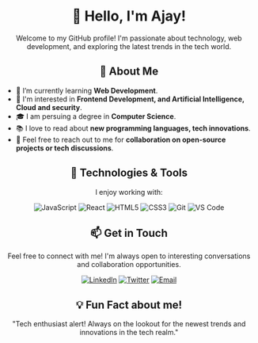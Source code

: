 

<h1 align="center">👋 Hello, I'm Ajay!</h1>
<p align="center">Welcome to my GitHub profile! I'm passionate about technology, web development, and exploring the latest trends in the tech world.</p>
<h2 align="center">🚀 About Me</h2>
<ul>
  <li>🌱 I’m currently learning <b> Web Development</b>.</li>
  <li>💼 I'm interested in <b>Frontend Development, and Artificial Intelligence, Cloud and security</b>.</li>
  <li>🎓 I am persuing a degree in <b>Computer Science</b>.</li>
  <li>📚 I love to read about <b>new programming languages, tech innovations</b>.</li>
  <li>💬 Feel free to reach out to me for <b>collaboration on open-source projects or tech discussions</b>.</li>
</ul>
<h2 align="center">🔧 Technologies & Tools</h2>
<p align="center">I enjoy working with:</p>
<p align="center">
  <img src="https://img.shields.io/badge/-JavaScript-F7DF1E?style=flat-square&logo=javascript&logoColor=black" alt="JavaScript">
  <img src="https://img.shields.io/badge/-React-61DAFB?style=flat-square&logo=react&logoColor=white" alt="React">
  <img src="https://img.shields.io/badge/-HTML5-E34F26?style=flat-square&logo=html5&logoColor=white" alt="HTML5">
  <img src="https://img.shields.io/badge/-CSS3-1572B6?style=flat-square&logo=css3&logoColor=white" alt="CSS3">
  <img src="https://img.shields.io/badge/-Git-F05032?style=flat-square&logo=git&logoColor=white" alt="Git">
  <img src="https://img.shields.io/badge/-VS%20Code-007ACC?style=flat-square&logo=visual-studio-code&logoColor=white" alt="VS Code">
</p>
<h2 align="center">📫 Get in Touch</h2>
<p align="center">Feel free to connect with me! I'm always open to interesting conversations and collaboration opportunities.</p>
<p align="center">
  <a href="https://www.linkedin.com/in/ajay-singh-33795924b"><img src="https://img.shields.io/badge/-LinkedIn-0A66C2?style=flat-square&logo=linkedin&logoColor=white" alt="LinkedIn"></a>
  <a href="https://twitter.com/Imajay_06"><img src="https://img.shields.io/badge/-Twitter-1DA1F2?style=flat-square&logo=twitter&logoColor=white" alt="Twitter"></a>
  <a href="mailto:asp44556@gmail.com"><img src="https://img.shields.io/badge/-Email-D14836?style=flat-square&logo=gmail&logoColor=white" alt="Email"></a>

</p>
<h2 align="center">💡 Fun Fact about me!</h2>
<p align="center">"Tech enthusiast alert! Always on the lookout for the newest trends and innovations in the tech realm."</p>
